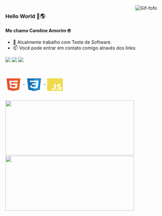 <img align="right" alt="Gif-fofo" width="100" heigth="100" src="https://media.discordapp.net/attachments/850564664584044604/881267019503243304/ezgif.com-gif-maker.gif">

### Hello World 👋🌎 

#### Me chamo  Caroline Amorim  🤓

- 🔭 Atualmente trabalho com Teste de Software.
- 📫 Você pode entrar em contato comigo através dos links:

<div> 
  <a href="https://www.instagram.com/cahcarol93/" target="_blank"><img src="https://img.shields.io/badge/-Instagram-%23E4405F?style=for-the-badge&logo=instagram&logoColor=white" target="_blank"></a> 
  <a href = "mailto:carol_amorim14@hotmail.com"><img src="https://img.shields.io/badge/-Gmail-%23333?style=for-the-badge&logo=gmail&logoColor=white" target="_blank"></a>
  <a href="https://www.linkedin.com/in/carolamorim93/" target="_blank"><img src="https://img.shields.io/badge/-LinkedIn-%230077B5?style=for-the-badge&logo=linkedin&logoColor=white" target="_blank"></a> 
</div>

##

<div style="display: inline_block"><br>
  <img align="center" alt="HTML" height="40" width="50" src="https://raw.githubusercontent.com/devicons/devicon/master/icons/html5/html5-original.svg"> - 
  <img align="center" alt="CSS" height="40" width="50" src="https://raw.githubusercontent.com/devicons/devicon/master/icons/css3/css3-original.svg"> - 
  <img align="center" alt="Js" height="40" width="50" src="https://raw.githubusercontent.com/devicons/devicon/master/icons/javascript/javascript-plain.svg">
</div>

 ##
 
<div>
  <a href="https://www.linkedin.com/in/carolamorim93/">
  <img width="400em" height="170em" src="https://github-readme-stats.vercel.app/api?username=Amorim93Carol&show_icons=true&theme=radical&include_all_commits=true&count_private=true"/>
  <img width="400em" height="170em" src="https://github-readme-stats.vercel.app/api/top-langs/?username=Amorim93Carol&layout=compact&langs_count=7&theme=radical"/>
</div>
 
  
 
  
